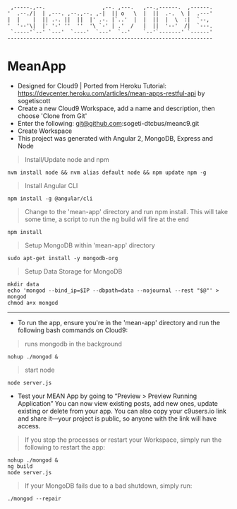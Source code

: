      ,-----.,--.                  ,--. ,---.   ,--.,------.  ,------.
    '  .--./|  | ,---. ,--.,--. ,-|  || o   \  |  ||  .-.  \ |  .---'
    |  |    |  || .-. ||  ||  |' .-. |`..'  |  |  ||  |  \  :|  `--, 
    '  '--'\|  |' '-' ''  ''  '\ `-' | .'  /   |  ||  '--'  /|  `---.
     `-----'`--' `---'  `----'  `---'  `--'    `--'`-------' `------'
    ----------------------------------------------------------------- 


# MeanApp

- Designed for Cloud9 | Ported from Heroku Tutorial: https://devcenter.heroku.com/articles/mean-apps-restful-api by sogetiscott
- Create a new Cloud9 Workspace, add a name and description, then choose 'Clone from Git'
- Enter the following: git@github.com:sogeti-dtcbus/meanc9.git
- Create Workspace
- This project was generated with Angular 2, MongoDB, Express and Node
> Install/Update node and npm
```
nvm install node && nvm alias default node && npm update npm -g
```
> Install Angular CLI
```
npm install -g @angular/cli
```
> Change to the 'mean-app' directory and run npm install. This will take some time, a script to run the ng build will fire at the end
```
npm install
```
> Setup MongoDB within 'mean-app' directory
```
sudo apt-get install -y mongodb-org
```
> Setup Data Storage for MongoDB
```
mkdir data
echo 'mongod --bind_ip=$IP --dbpath=data --nojournal --rest "$@"' > mongod
chmod a+x mongod
```
---
- To run the app, ensure you're in the 'mean-app' directory and run the following bash commands on Cloud9:
> runs mongodb in the background
```
nohup ./mongod &
```
> start node
```
node server.js
```
- Test your MEAN App by going to “Preview > Preview Running Application” You can now view existing posts, add new ones, update existing or delete from your app. You can also copy your c9users.io link and share it—your project is public, so anyone with the link will have access.
> If you stop the processes or restart your Workspace, simply run the following to restart the app:
```
nohup ./mongod &
ng build
node server.js
```
> If your MongoDB fails due to a bad shutdown, simply run:
```
./mongod --repair
```
